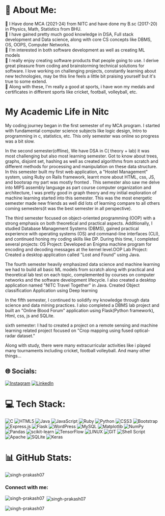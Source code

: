 # 💫 About Me:
🔭 I Have done MCA (2021-24) from NITC and have done my B.sc (2017-20) in Physics, Math, Statistics from BHU.</br>
🌱  I have gained pretty much good knowledge in DSA, Full stack development and Data science, along with core CS concepts like DBMS, OS, OOPS, Computer Networks.</br>
🌱 I'm interested in both software development as well as creating ML models </br>
🌱 I really enjoy creating software products that people going to use. I derive great pleasure from coding and brainstorming technical solutions for software. I love working on challenging projects, constantly learning about new technologies, may be this line feels a little bit praising yourself but it's true to some extend.</br>
🌱 Along with these, I'm really a good at sports, i have won my medals and certificates in different sports like cricket, football, volleyball,   etc.</br>

# My Academic Life in Nitc
My coding journey began in the first semester of my MCA program.  I started with fundamental computer science subjects like logic design, Intro to programming in c, statistics, etc. This only semester was online so progress was a bit slow.

In the second semester(offline), We have DSA in C( theory + lab) it was most challenging but also most learning semester. Got to know about trees, graphs, disjoint set, hashing as well as created algorithms from scratch and different methods for processing and manipulation on these data structure. In this semester built my first web application, a "Hostel Management" system, using Ruby on Rails framework, learnt more about HTML, css, JS, and bootsrap my part was mostly fronted . This semester also saw me delve into  MIPS assembly language as part course computer organization and architecture, I was pretty good in graph theory and my initial exploration of machine learning started into this semester. This was the most energetic semester made new friends as well did lots of learning compare to all others coming semesters(it was the best semester in all perspective).

The third semester focused on object-oriented programming (OOP) with a strong emphasis on both theoretical and practical aspects.  Additionally, I studied Database Management Systems (DBMS), gained practical experience with operating systems (OS) and command-line interfaces (CLI), and continued honing my coding skills like DP.  During this time, I completed several projects:
OS Project: Developed an Enigma machine program for encoding and decoding messages at the kernel level.OOP Lab Project: Created a desktop application called "Lost and Found" using Java.

The fourth semester heavily emphasized data science and machine learning we had to build all basic ML models from scratch along with practical and theoretical lab test on each topic, complemented by courses on computer networks and the software development lifecycle.  I also created a desktop application named "NITC Travel Together" in Java. Created Object classification Application using Deep learning

In the fifth semester, I continued to solidify my knowledge through data science and data mining practices.  I also completed a DBMS lab project and built an "Online Blood Forum" application using Flask(Python framework), Html, css, js and SQLite.

sixth semester: I had to created a project on a remote sensing and machine learning related project focused on "Crop mapping using fused optical-radar dataset."

Along with study, there were many extracurricular activities like i played many tournaments including cricket, football volleyball. And many other things...

## 🌐 Socials:
[![Instagram](https://img.shields.io/badge/Instagram-%23E4405F.svg?logo=Instagram&logoColor=white)](https://instagram.com/singh.prakash2) [![LinkedIn](https://img.shields.io/badge/LinkedIn-%230077B5.svg?logo=linkedin&logoColor=white)](https://linkedin.com/in/prakash-singh-bb6a99174) 

# 💻 Tech Stack:
![C](https://img.shields.io/badge/c-%2300599C.svg?style=for-the-badge&logo=c&logoColor=white) ![HTML5](https://img.shields.io/badge/html5-%23E34F26.svg?style=for-the-badge&logo=html5&logoColor=white) ![Java](https://img.shields.io/badge/java-%23ED8B00.svg?style=for-the-badge&logo=openjdk&logoColor=white) ![JavaScript](https://img.shields.io/badge/javascript-%23323330.svg?style=for-the-badge&logo=javascript&logoColor=%23F7DF1E) ![Ruby](https://img.shields.io/badge/ruby-%23CC342D.svg?style=for-the-badge&logo=ruby&logoColor=white) ![Python](https://img.shields.io/badge/python-3670A0?style=for-the-badge&logo=python&logoColor=ffdd54) ![CSS3](https://img.shields.io/badge/css3-%231572B6.svg?style=for-the-badge&logo=css3&logoColor=white) ![Bootstrap](https://img.shields.io/badge/bootstrap-%238511FA.svg?style=for-the-badge&logo=bootstrap&logoColor=white) ![Express.js](https://img.shields.io/badge/express.js-%23404d59.svg?style=for-the-badge&logo=express&logoColor=%2361DAFB) ![Flask](https://img.shields.io/badge/flask-%23000.svg?style=for-the-badge&logo=flask&logoColor=white) ![WordPress](https://img.shields.io/badge/WordPress-%23117AC9.svg?style=for-the-badge&logo=WordPress&logoColor=white) ![MySQL](https://img.shields.io/badge/mysql-%2300000f.svg?style=for-the-badge&logo=mysql&logoColor=white) ![Matplotlib](https://img.shields.io/badge/Matplotlib-%23ffffff.svg?style=for-the-badge&logo=Matplotlib&logoColor=black) ![NumPy](https://img.shields.io/badge/numpy-%23013243.svg?style=for-the-badge&logo=numpy&logoColor=white) ![Pandas](https://img.shields.io/badge/pandas-%23150458.svg?style=for-the-badge&logo=pandas&logoColor=white) ![scikit-learn](https://img.shields.io/badge/scikit--learn-%23F7931E.svg?style=for-the-badge&logo=scikit-learn&logoColor=white) ![TensorFlow](https://img.shields.io/badge/TensorFlow-%23FF6F00.svg?style=for-the-badge&logo=TensorFlow&logoColor=white) ![LINUX](https://img.shields.io/badge/Linux-FCC624?style=for-the-badge&logo=linux&logoColor=black) ![GIT](https://img.shields.io/badge/Git-fc6d26?style=for-the-badge&logo=git&logoColor=white)
![Shell Script](https://img.shields.io/badge/shell_script-%23121011.svg?style=for-the-badge&logo=gnu-bash&logoColor=white) ![Apache](https://img.shields.io/badge/apache-%23D42029.svg?style=for-the-badge&logo=apache&logoColor=white) ![SQLite](https://img.shields.io/badge/sqlite-%2307405e.svg?style=for-the-badge&logo=sqlite&logoColor=white) ![Keras](https://img.shields.io/badge/Keras-%23D00000.svg?style=for-the-badge&logo=Keras&logoColor=white)

# 📊 GitHub Stats:


<!-- Proudly created with GPRM ( https://gprm.itsvg.in ) -->
<p align="left"> <img src="https://komarev.com/ghpvc/?username=singh-prakash07&label=Profile%20views&color=0e75b6&style=flat" alt="singh-prakash07" /> </p>
<h3 align="left">Connect with me:</h3>
<p align="left">
</p>


<p><img align="left" src="https://github-readme-stats.vercel.app/api/top-langs?username=singh-prakash07&show_icons=true&locale=en&layout=compact" alt="singh-prakash07" /></p>

<p>&nbsp;<img align="center" src="https://github-readme-stats.vercel.app/api?username=singh-prakash07&show_icons=true&locale=en" alt="singh-prakash07" /></p>

<p><img align="center" src="https://github-readme-streak-stats.herokuapp.com/?user=singh-prakash07&" alt="singh-prakash07" /></p>
